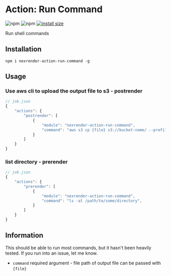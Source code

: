 # Action: Run Command

![npm](https://img.shields.io/npm/v/nexrender-action-run-command)
![npm](https://img.shields.io/npm/dw/nexrender-action-run-command)
[![install size](https://packagephobia.com/badge?p=nexrender-action-run-command)](https://packagephobia.com/result?p=nexrender-action-run-command)

Run shell commands

## Installation

```
npm i nexrender-action-run-command -g
```

## Usage

### Use aws cli to upload the output file to s3 - postrender

```js
// job.json
{
    "actions": {
        "postrender": [
            {
                "module": "nexrender-action-run-command",
                "command": "aws s3 cp {file} s3://bucket-name/ --profile profilename",
            }
        ]
    }
}
```

### list directory - prerender

```js
// job.json
{
    "actions": {
        "prerender": [
            {
                "module": "nexrender-action-run-command",
                "command": "ls -al /path/to/some/directory",
            }
        ]
    }
}
```

## Information

This should be able to run most commands, but it hasn't been heavily tested.  If you run into an issue, let me know.

* `command` required argument - file path of output file can be passed with `{file}`
